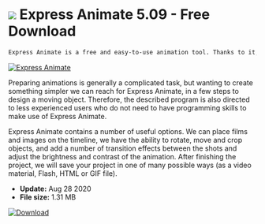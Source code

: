 # ![](https://cdn.softexe.net/static/icon/9/express-animate-8854.png) Express Animate 5.09 - Free Download

```sh
Express Animate is a free and easy-to-use animation tool. Thanks to it, we will enliven selected text or graphics, adding to the work also a soundtrack.
```
[![Express Animate](https://gallery.dpcdn.pl/imgc/Tools/80969/g_-_420x350_1.5_-_x6bc45cee-3627-4adc-a809-952184df6c35.jpg)](https://softexe.net/win/multimedia/video/express-animate:hhed.html)

Preparing animations is generally a complicated task, but wanting to create something simpler we can reach for Express Animate, in a few steps to design a moving object. Therefore, the described program is also directed to less experienced users who do not need to have programming skills to make use of Express Animate.
 
 Express Animate contains a number of useful options. We can place films and images on the timeline, we have the ability to rotate, move and crop objects, and add a number of transition effects between the shots and adjust the brightness and contrast of the animation. After finishing the project, we will save your project in one of many possible ways (as a video material, Flash, HTML or GIF file).


- **Update:** Aug 28 2020
- **File size:** 1.31 MB

[![Download](https://cdn.softexe.net/static/img/download.png)](https://softexe.net/win/multimedia/video/express-animate:hhed.html)

